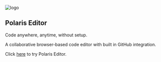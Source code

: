 ![logo](https://i.imgur.com/EAQGmqc.png "Polaris")
## Polaris Editor 

Code anywhere, anytime, without setup.

A collaborative browser-based code editor with built in GitHub integration.

Click [here] to try Polaris Editor.

[here]: https://polaris-editor.herokuapp.com